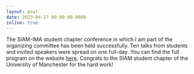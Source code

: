```yaml
---
layout: post
date: 2023-04-27 00:00:00-0000
inline: true
---
```

The SIAM-IMA student chapter conference in which I am part of the organizing
committee has been held successfully. Ten talks from students and invited
speakers were spread on one full-day. You can find the full program on the
website [here](https://www.maths.manchester.ac.uk/~siam/msiscc23/). Congrats to
the SIAM student chapter of the University of Manchester for the hard work!


